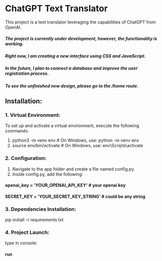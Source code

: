 # ChatGPT Text Translator
This project is a text translator leveraging the capabilities of ChatGPT from OpenAI.
##### The project is currently under development, however, the functionality is working. 
##### Right now, I am creating a new interface using CSS and JavaScript. 
##### In the future, I plan to connect a database and improve the user registration process. 
##### To see the unfinished new design, please go to the /home route.

## Installation:
### 1. Virtual Environment:
To set up and activate a virtual environment, execute the following commands: 
1. python3 -m venv env   # On Windows, use: python -m venv env
2. source env/bin/activate  # On Windows, use: env\Scripts\activate
### 2. Configuration:
1. Navigate to the app folder and create a file named config.py.
2. Inside config.py, add the following:
#### openai_key = 'YOUR_OPENAI_API_KEY' # your openai key
#### SECRET_KEY = 'YOUR_SECRET_KEY_STRING' # could be any string
### 3. Dependencies Installation:
pip install -r requirements.txt
 ### 4. Project Launch:
type in console:
#### run
